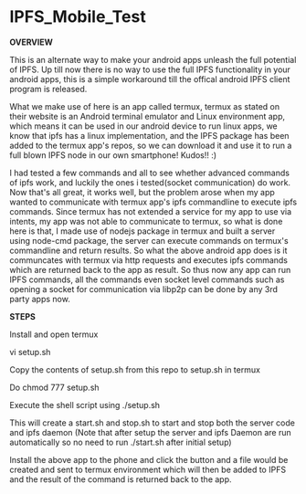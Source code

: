 # IPFS_Mobile_Test

**OVERVIEW**

This is an alternate way to make your android apps unleash the full potential of IPFS.
Up till now there is no way to use the full IPFS functionality in your android apps, this is a simple workaround till the offical android IPFS client program is released.

What we make use of here is an app called termux, termux as stated on their website is an Android terminal emulator and Linux environment app, which means it can be used in our android device to run linux apps, we know that ipfs has a linux implementation, and the IPFS package has been added to the termux app's repos, so we can download it and use it to run a full blown IPFS node in our own smartphone! Kudos!! :) 

I had tested a few commands and all to see whether advanced commands of ipfs work, and luckily the ones i tested(socket communication) do work. Now that's all great, it works well, but the problem arose when my app wanted to communicate with termux app's ipfs commandline to execute ipfs commands. Since termux has not extended a service for my app to use via intents, my app was not able to communicate to termux, so what is done here is that, I made use of nodejs package in termux and built a server using node-cmd package, the server can execute commands on termux's commandline and return results. So what the above android app does is it communcates with termux via http requests and executes ipfs commands which are returned back to the app as result. So thus now any app can run IPFS commands, all the commands even socket level commands such as opening a socket for communication via libp2p can be done by any 3rd party apps now.


**STEPS**

Install and open termux

vi setup.sh

Copy the contents of setup.sh from this repo to setup.sh in termux

Do chmod 777 setup.sh

Execute the shell script using ./setup.sh  

This will create a start.sh and stop.sh to start and stop both the server code and ipfs daemon (Note that after setup the server and ipfs Daemon are run automatically so no need to run ./start.sh after initial setup)

Install the above app to the phone and click the button and a file would be created and sent to termux environment which will then be added to IPFS and the result of the command is returned back to the app.


